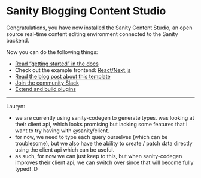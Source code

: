 # Sanity Blogging Content Studio

Congratulations, you have now installed the Sanity Content Studio, an open source real-time content editing environment connected to the Sanity backend.

Now you can do the following things:

- [Read “getting started” in the docs](https://www.sanity.io/docs/introduction/getting-started?utm_source=readme)
- Check out the example frontend: [React/Next.js](https://github.com/sanity-io/tutorial-sanity-blog-react-next)
- [Read the blog post about this template](https://www.sanity.io/blog/build-your-own-blog-with-sanity-and-next-js?utm_source=readme)
- [Join the community Slack](https://slack.sanity.io/?utm_source=readme)
- [Extend and build plugins](https://www.sanity.io/docs/content-studio/extending?utm_source=readme)

---

Lauryn:

- we are currently using sanity-codegen to generate types. was looking at their client api, which looks promising but lacking some features that i want to try having with @sanity/client.
- for now, we need to type each query ourselves (which can be troublesome), but we also have the ability to create / patch data directly using the client api which can be useful.
- as such, for now we can just keep to this, but when sanity-codegen improves their client api, we can switch over since that will become fully typed! :D
